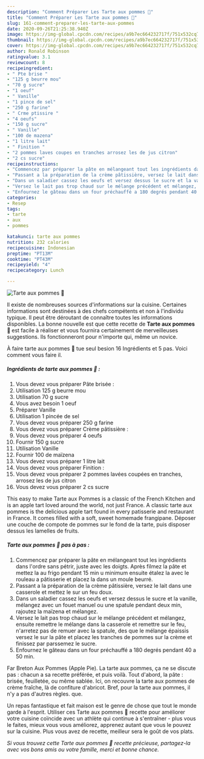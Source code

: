 ```yaml
---
description: "Comment Préparer Les Tarte aux pommes 🍎"
title: "Comment Préparer Les Tarte aux pommes 🍎"
slug: 161-comment-preparer-les-tarte-aux-pommes
date: 2020-09-26T21:25:38.940Z
image: https://img-global.cpcdn.com/recipes/a9b7ec664232717f/751x532cq70/tarte-aux-pommes-🍎-photo-principale-de-la-recette.jpg
thumbnail: https://img-global.cpcdn.com/recipes/a9b7ec664232717f/751x532cq70/tarte-aux-pommes-🍎-photo-principale-de-la-recette.jpg
cover: https://img-global.cpcdn.com/recipes/a9b7ec664232717f/751x532cq70/tarte-aux-pommes-🍎-photo-principale-de-la-recette.jpg
author: Ronald Robinson
ratingvalue: 3.1
reviewcount: 8
recipeingredient:
- " Pte brise "
- "125 g beurre mou"
- "70 g sucre"
- "1 oeuf"
- " Vanille"
- "1 pince de sel"
- "250 g farine"
- " Crme ptissire "
- "4 oeufs"
- "150 g sucre"
- " Vanille"
- "100 de mazena"
- "1 litre lait"
- " Finition "
- "2 pommes laves coupes en tranches arrosez les de jus citron"
- "2 cs sucre"
recipeinstructions:
- "Commencez par préparer la pâte en mélangeant tout les ingrédients dans l&#39;ordre sans pétrir, juste avec les doigts. Après filmez la pâte et mettez la au frigo pendant 15 min u minimum ensuite étalez la avec le rouleau a pâtisserie et placez la dans un moule beurré."
- "Passant a la préparation de la crème pâtissière, versez le lait dans une casserole et mettez le sur un feu doux."
- "Dans un saladier cassez les oeufs et versez dessus le sucre et la vanille, mélangez avec un fouet manuel ou une spatule pendant deux min, rajoutez la maïzena et mélangez."
- "Versez le lait pas trop chaud sur le mélange précédent et mélangez, ensuite remettre le mélange dans la casserole et remettre sur le feu, n&#39;arretez pas de remuer avec la spatule, des que le mélange épaissis versez le sur la pâte et placez les tranches de pommes sur la crème et finissez par parssemez le sucre."
- "Enfournez le gâteau dans un four préchauffé a 180 degrés pendant 40 a 50 min."
categories:
- Resep
tags:
- tarte
- aux
- pommes

katakunci: tarte aux pommes 
nutrition: 232 calories
recipecuisine: Indonesian
preptime: "PT13M"
cooktime: "PT43M"
recipeyield: "4"
recipecategory: Lunch

---
```



![Tarte aux pommes 🍎](https://img-global.cpcdn.com/recipes/a9b7ec664232717f/751x532cq70/tarte-aux-pommes-🍎-photo-principale-de-la-recette.jpg)

Il existe de nombreuses sources d'informations sur la cuisine. Certaines informations sont destinées à des chefs compétents et non à l'individu typique. Il peut être déroutant de connaître toutes les informations disponibles. La bonne nouvelle est que cette recette de <strong> Tarte aux pommes 🍎 </strong> est facile à réaliser et vous fournira certainement de merveilleuses suggestions. Ils fonctionneront pour n'importe qui, même un novice.

<!--inarticleads1-->

À faire tarte aux pommes 🍎 tue seul besion 16 Ingrédients et 5 pas. Voici comment vous faire il.

##### Ingrédients de tarte aux pommes 🍎 :

1. Vous devez vous préparer  Pâte brisée :
1. Utilisation 125 g beurre mou
1. Utilisation 70 g sucre
1. Vous avez besoin 1 oeuf
1. Préparer  Vanille
1. Utilisation 1 pincée de sel
1. Vous devez vous préparer 250 g farine
1. Vous devez vous préparer  Crème pâtissière :
1. Vous devez vous préparer 4 oeufs
1. Fournir 150 g sucre
1. Utilisation  Vanille
1. Fournir 100 de maïzena
1. Vous devez vous préparer 1 litre lait
1. Vous devez vous préparer  Finition :
1. Vous devez vous préparer 2 pommes lavées coupées en tranches, arrosez les de jus citron
1. Vous devez vous préparer 2 cs sucre


This easy to make Tarte aux Pommes is a classic of the French Kitchen and is an apple tart loved around the world, not just France. A classic tarte aux pommes is the delicious apple tart found in every patisserie and restaurant in France. It comes filled with a soft, sweet homemade frangipane. Déposer une couche de compote de pommes sur le fond de la tarte, puis disposer dessus les lamelles de fruits. 

<!--inarticleads2-->

##### Tarte aux pommes 🍎 pas à pas :

1. Commencez par préparer la pâte en mélangeant tout les ingrédients dans l&#39;ordre sans pétrir, juste avec les doigts. Après filmez la pâte et mettez la au frigo pendant 15 min u minimum ensuite étalez la avec le rouleau a pâtisserie et placez la dans un moule beurré.
1. Passant a la préparation de la crème pâtissière, versez le lait dans une casserole et mettez le sur un feu doux.
1. Dans un saladier cassez les oeufs et versez dessus le sucre et la vanille, mélangez avec un fouet manuel ou une spatule pendant deux min, rajoutez la maïzena et mélangez.
1. Versez le lait pas trop chaud sur le mélange précédent et mélangez, ensuite remettre le mélange dans la casserole et remettre sur le feu, n&#39;arretez pas de remuer avec la spatule, des que le mélange épaissis versez le sur la pâte et placez les tranches de pommes sur la crème et finissez par parssemez le sucre.
1. Enfournez le gâteau dans un four préchauffé a 180 degrés pendant 40 a 50 min.


Far Breton Aux Pommes (Apple Pie). La tarte aux pommes, ça ne se discute pas : chacun a sa recette préférée, et puis voilà. Tout d&#39;abord, la pâte : brisée, feuilletée, ou même sablée. Ici, on recouvre la tarte aux pommes de crème fraîche, là de confiture d&#39;abricot. Bref, pour la tarte aux pommes, il n&#39;y a pas d&#39;autres règles. que. 

<!--inarticleads1-->

<p>
Un repas fantastique et fait maison est le genre de chose que tout le monde garde à l'esprit. Utiliser ces Tarte aux pommes 🍎 recette pour améliorer votre cuisine coïncide avec un athlète qui continue à s'entraîner - plus vous le faites, mieux vous vous améliorez, apprenez autant que vous le pouvez sur la cuisine. Plus vous avez de recette, meilleur sera le goût de vos plats.
</p>

<p>
<i>Si vous trouvez cette Tarte aux pommes 🍎 recette précieuse, partagez-la avec vos bons amis ou votre famille, merci et bonne chance.</i>
</p>
